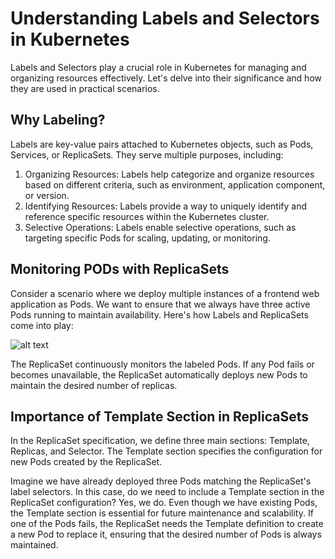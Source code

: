 # Understanding Labels and Selectors in Kubernetes


Labels and Selectors play a crucial role in Kubernetes for managing and organizing resources effectively. Let's delve into their significance and how they are used in practical scenarios.


## Why Labeling?
Labels are key-value pairs attached to Kubernetes objects, such as Pods, Services, or ReplicaSets. They serve multiple purposes, including:

1. Organizing Resources: Labels help categorize and organize resources based on different criteria, such as environment, application component, or version.
2. Identifying Resources: Labels provide a way to uniquely identify and reference specific resources within the Kubernetes cluster.
3. Selective Operations: Labels enable selective operations, such as targeting specific Pods for scaling, updating, or monitoring.


## Monitoring PODs with ReplicaSets

Consider a scenario where we deploy multiple instances of a frontend web application as Pods. We want to ensure that we always have three active Pods running to maintain availability. Here's how Labels and ReplicaSets come into play:

<!-- <img src="./images/image-9.png" width='400px'> -->
![alt text](image-9.png)

The ReplicaSet continuously monitors the labeled Pods. If any Pod fails or becomes unavailable, the ReplicaSet automatically deploys new Pods to maintain the desired number of replicas.


## Importance of Template Section in ReplicaSets

In the ReplicaSet specification, we define three main sections: Template, Replicas, and Selector. The Template section specifies the configuration for new Pods created by the ReplicaSet.

Imagine we have already deployed three Pods matching the ReplicaSet's label selectors. In this case, do we need to include a Template section in the ReplicaSet configuration?
Yes, we do. Even though we have existing Pods, the Template section is essential for future maintenance and scalability. If one of the Pods fails, the ReplicaSet needs the Template definition to create a new Pod to replace it, ensuring that the desired number of Pods is always maintained.


